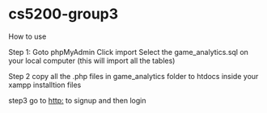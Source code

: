 # cs5200-group3

How to use

Step 1:
Goto phpMyAdmin
Click import
Select the game_analytics.sql on your local computer (this will import all the tables)

Step 2
copy all the .php files in game_analytics folder to htdocs inside your xampp installtion files

step3
go to [http:](http://localhost/game_analytics/login.php) to signup and then login